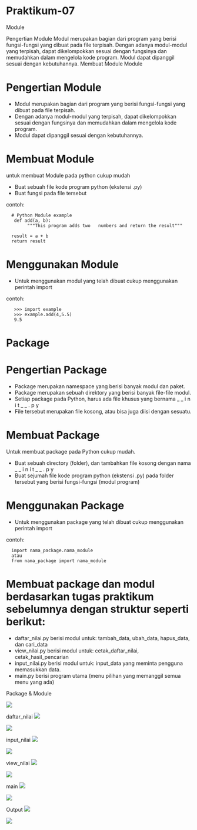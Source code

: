 # Praktikum-07

Module

Pengertian Module
Modul merupakan bagian dari program yang berisi fungsi-fungsi yang dibuat pada file terpisah.
Dengan adanya modul-modul yang terpisah, dapat dikelompokkan sesuai dengan fungsinya dan memudahkan dalam mengelola kode program.
Modul dapat dipanggil sesuai dengan kebutuhannya.
Membuat Module Module
# Pengertian Module
- Modul merupakan bagian dari program yang berisi fungsi-fungsi yang dibuat pada file terpisah.
- Dengan adanya modul-modul yang terpisah, dapat dikelompokkan sesuai dengan fungsinya dan memudahkan dalam mengelola kode program.
- Modul dapat dipanggil sesuai dengan kebutuhannya.

# Membuat Module
untuk membuat Module pada python cukup mudah
- Buat sebuah file kode program python (ekstensi .py)
- Buat fungsi pada file tersebut

contoh:

      # Python Module example 
       def add(a, b):
            """This program adds two   numbers and return the result"""
      
      result = a + b   
      return result
# Menggunakan Module
- Untuk menggunakan modul yang telah dibuat cukup menggunakan perintah import

contoh:

       >>> import example
       >>> example.add(4,5.5)
       9.5
    
# Package
# Pengertian Package
- Package merupakan namespace yang berisi banyak modul dan paket.
- Package merupakan sebuah direktory yang berisi banyak file-file modul.
- Setiap package pada Python, harus ada file khusus yang bernama _ _ i n i t _ _ . p y 
- File tersebut merupakan file kosong, atau bisa juga diisi dengan sesuatu.

# Membuat Package
Untuk membuat package pada Python cukup mudah. 
- Buat sebuah directory (folder), dan tambahkan file kosong dengan nama _ _ i n i t _ _ . p y 
- Buat sejumah file kode program python (ekstensi .py) pada folder tersebut yang berisi fungsi-fungsi (modul program)

# Menggunakan Package
- Untuk menggunakan package yang telah dibuat cukup menggunakan perintah import

contoh:
    
      import nama_package.nama_module
      atau 
      from nama_package import nama_module
    
# Membuat package dan modul berdasarkan tugas praktikum sebelumnya dengan struktur seperti berikut: 
-  daftar_nilai.py berisi modul untuk: tambah_data, ubah_data, hapus_data, dan cari_data
-  view_nilai.py berisi modul untuk: cetak_daftar_nilai, cetak_hasil_pencarian 
-  input_nilai.py berisi modul untuk: input_data yang meminta pengguna memasukkan data. 
-  main.py berisi program utama (menu pilihan yang memanggil semua menu yang ada)

Package & Module

![](https://github.com/ikmalriyan21/Praktikum-07/blob/master/Gambar/package%20and%20module.png)

daftar_nilai
![](https://github.com/ikmalriyan21/Praktikum-07/blob/master/Gambar/daftar%20nilai.png) 

![](https://github.com/ikmalriyan21/Praktikum-07/blob/master/Gambar/daftar%20nilai1.png)

input_nilai
![](https://github.com/ikmalriyan21/Praktikum-07/blob/master/Gambar/input%20nilai.png) 

![](https://github.com/ikmalriyan21/Praktikum-07/blob/master/Gambar/input%20nilai1.png)  

view_nilai
![](https://github.com/AjiRestu/Pratikum7/blob/master/Gambar/View%20Nilai%201.PNG) 

![](https://github.com/AjiRestu/Pratikum7/blob/master/Gambar/View%20Nilai%202.PNG)  

main
![](https://github.com/AjiRestu/Pratikum7/blob/master/Gambar/Main%201.PNG) 

![](https://github.com/AjiRestu/Pratikum7/blob/master/Gambar/Main%202.PNG)  

Output
![](https://github.com/AjiRestu/Pratikum7/blob/master/Gambar/Hasil%20Output.PNG) 

![](https://github.com/AjiRestu/Pratikum7/blob/master/Gambar/Hasil%20Output%202.PNG?raw=true)

